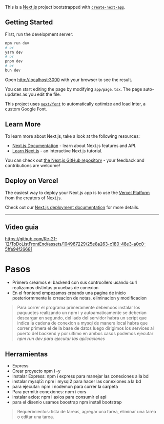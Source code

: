 This is a [Next.js](https://nextjs.org/) project bootstrapped with [`create-next-app`](https://github.com/vercel/next.js/tree/canary/packages/create-next-app).

## Getting Started

First, run the development server:

```bash
npm run dev
# or
yarn dev
# or
pnpm dev
# or
bun dev
```

Open [http://localhost:3000](http://localhost:3000) with your browser to see the result.

You can start editing the page by modifying `app/page.tsx`. The page auto-updates as you edit the file.

This project uses [`next/font`](https://nextjs.org/docs/basic-features/font-optimization) to automatically optimize and load Inter, a custom Google Font.

## Learn More

To learn more about Next.js, take a look at the following resources:

- [Next.js Documentation](https://nextjs.org/docs) - learn about Next.js features and API.
- [Learn Next.js](https://nextjs.org/learn) - an interactive Next.js tutorial.

You can check out [the Next.js GitHub repository](https://github.com/vercel/next.js/) - your feedback and contributions are welcome!

## Deploy on Vercel

The easiest way to deploy your Next.js app is to use the [Vercel Platform](https://vercel.com/new?utm_medium=default-template&filter=next.js&utm_source=create-next-app&utm_campaign=create-next-app-readme) from the creators of Next.js.

Check out our [Next.js deployment documentation](https://nextjs.org/docs/deployment) for more details.
<hr/>


## Video guia
https://github.com/Re-21-12/ToDoListFrontEnd/assets/104967229/25e8a263-c180-48e3-a0c0-5ffe94f26681

# Pasos
- Primero creamos el backend con sus controollers usando curl realizamos distintas pruuebas de conexion
- En el frontend empezamos creando una pagina de inicio posteriormmente la crreacion de notas, eliminacion y modificacion
> Para correr el programa primeramente debemoos instalar los paquuetes realizando un npm i y autoamaticamente se deberian descargar
> en segundo, del lado del servidor habra un script que indica la cadena de conexion a mysql de manera local habra que correr primera el de la base de datos
> luego dirigimos los services al puerto del backend y por ultimo en ambos casos podemos ejecutar *npm run dev para ejecutar las aplicaciones*
## Herramientas
- Express
- Crear proyecto npm i -y
- Instalar Express: npm i express para manejar las conexiones a la bd
- instalar mysql2: npm i mysql2 para hacer las conexiones a la bd
- para ejecutar: npm i nodemon para correr la carpeta
- Para permitir conexiones: npm i cors
- instalar axios: npm i axios para consumir el api
- para el disenio usamos boostrap npm install bootstrap
> Requerimientos: lista de tareas, agregar una tarea, eliminar una tarea o editar una tarea.

